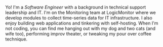 Yo! I'm a _Software Engineer_ with a background in technical support leadership and IT. I'm on the Monitoring team at LogicMonitor where we develop modules to collect time-series data for IT infrastructure. I also enjoy building web applications and tinkering with self-hosting. When I'm not coding, you can find me hanging out with my dog and two cats (and wife too), performing improv theater, or tweaking my pour over coffee technique.
